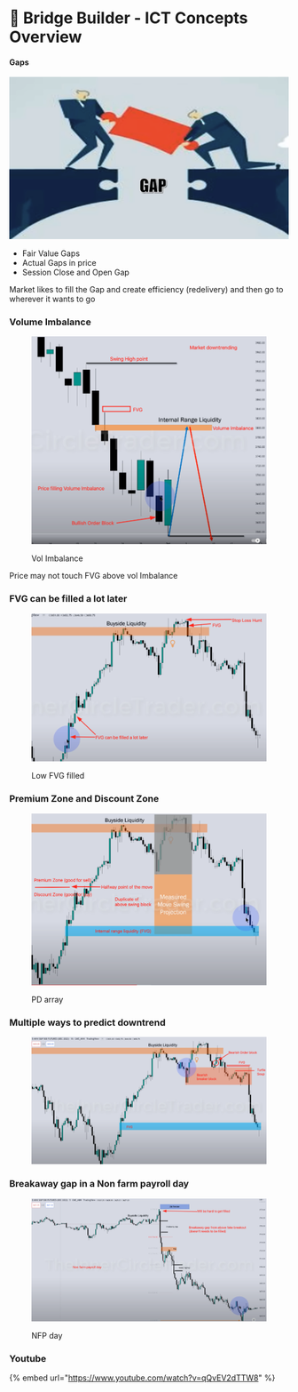 # 🧢 Bridge Builder - ICT Concepts Overview

#### Gaps

![](<../.gitbook/assets/image (15).png>)

* Fair Value Gaps
* Actual Gaps in price
* Session Close and Open Gap

Market likes to fill the Gap and create efficiency (redelivery) and then go to wherever it wants to go

### Volume Imbalance

<figure><img src="../.gitbook/assets/image (27).png" alt=""><figcaption><p>Vol Imbalance</p></figcaption></figure>

Price may not touch FVG above vol Imbalance

### FVG can be filled a lot later

<figure><img src="../.gitbook/assets/image (18).png" alt=""><figcaption><p>Low FVG filled</p></figcaption></figure>

### Premium Zone and Discount Zone

<figure><img src="../.gitbook/assets/image (5).png" alt=""><figcaption><p>PD array</p></figcaption></figure>

### Multiple ways to predict downtrend

<figure><img src="../.gitbook/assets/image (22).png" alt=""><figcaption></figcaption></figure>

### Breakaway gap in a Non farm payroll day

<figure><img src="../.gitbook/assets/image (25).png" alt=""><figcaption><p>NFP day</p></figcaption></figure>

### Youtube

{% embed url="https://www.youtube.com/watch?v=qQvEV2dTTW8" %}
